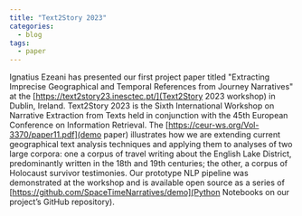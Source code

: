 ```yaml
---
title: "Text2Story 2023"
categories:
  - blog
tags:
  - paper
---
```


Ignatius Ezeani has presented our first project paper titled "Extracting Imprecise Geographical and Temporal References from Journey Narratives" 
at the [https://text2story23.inesctec.pt/](Text2Story 2023 workshop) in Dublin, Ireland. 
Text2Story 2023 is the Sixth International Workshop on Narrative Extraction from Texts held in conjunction with the 45th European Conference on Information Retrieval. 
The [https://ceur-ws.org/Vol-3370/paper11.pdf](demo paper) illustrates how we are extending current geographical text analysis techniques and
applying them to analyses of two large corpora: one a corpus of travel writing about the
English Lake District, predominantly written in the 18th and 19th centuries; the other, a corpus
of Holocaust survivor testimonies. 
Our prototype NLP pipeline was demonstrated at the workshop and is available open source as a series of
[https://github.com/SpaceTimeNarratives/demo](Python Notebooks on our project’s GitHub repository).
